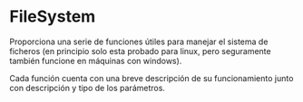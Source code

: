 # FileSystem

Proporciona una serie de funciones útiles para manejar el sistema de ficheros (en principio solo esta probado para linux, pero seguramente también funcione en máquinas con windows).

Cada función cuenta con una breve descripción de su funcionamiento junto con descripción y tipo de los parámetros.
